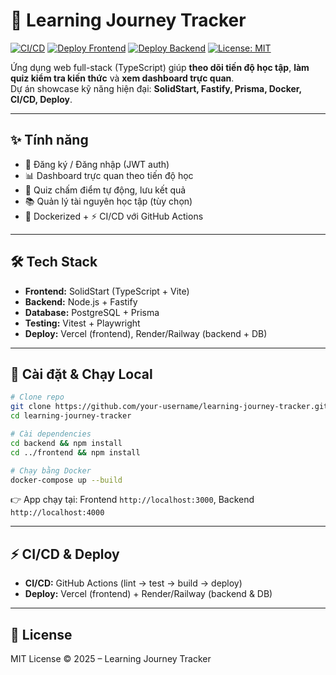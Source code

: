 # 🚀 Learning Journey Tracker

[![CI/CD](https://github.com/longduong0910/learning-journey-tracker/actions/workflows/ci-cd.yml/badge.svg)](https://github.com/your-username/learning-journey-tracker/actions) 
[![Deploy Frontend](https://img.shields.io/badge/Vercel-Deployed-black?logo=vercel)](https://vercel.com) 
[![Deploy Backend](https://img.shields.io/badge/Render/Railway-Deployed-blue?logo=render)](https://render.com) 
[![License: MIT](https://img.shields.io/badge/License-MIT-yellow.svg)](LICENSE)

Ứng dụng web full-stack (TypeScript) giúp **theo dõi tiến độ học tập**, **làm quiz kiểm tra kiến thức** và **xem dashboard trực quan**.  
Dự án showcase kỹ năng hiện đại: **SolidStart, Fastify, Prisma, Docker, CI/CD, Deploy**.

---

## ✨ Tính năng
- 🔑 Đăng ký / Đăng nhập (JWT auth)  
- 📊 Dashboard trực quan theo tiến độ học  
- 📝 Quiz chấm điểm tự động, lưu kết quả  
- 📚 Quản lý tài nguyên học tập (tùy chọn)  
- 🐳 Dockerized + ⚡ CI/CD với GitHub Actions  

---

## 🛠️ Tech Stack
- **Frontend:** SolidStart (TypeScript + Vite)  
- **Backend:** Node.js + Fastify  
- **Database:** PostgreSQL + Prisma  
- **Testing:** Vitest + Playwright  
- **Deploy:** Vercel (frontend), Render/Railway (backend + DB)  

---

## 🚀 Cài đặt & Chạy Local
```bash
# Clone repo
git clone https://github.com/your-username/learning-journey-tracker.git
cd learning-journey-tracker

# Cài dependencies
cd backend && npm install
cd ../frontend && npm install

# Chạy bằng Docker
docker-compose up --build
```
👉 App chạy tại: Frontend `http://localhost:3000`, Backend `http://localhost:4000`

---

## ⚡ CI/CD & Deploy
- **CI/CD:** GitHub Actions (lint → test → build → deploy)  
- **Deploy:** Vercel (frontend) + Render/Railway (backend & DB)  

---

## 📄 License
MIT License © 2025 – Learning Journey Tracker

